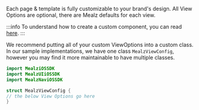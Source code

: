Each page & template is fully customizable to your brand's design.
All View Options are optional, there are Mealz defaults for each view.

:::info
To understand how to create a custom component, you can read [here](/docs/ios/usage/ui-customization).
:::

We recommend putting all of your custom ViewOptions into a custom class.
In our sample implementations, we have one class `MealzViewConfig`, however you may find it more maintainable to have multiple classes.

```swift
import MealziOSSDK
import MealzUIiOSSDK
import MealzNaviOSSDK

struct MealzViewConfig {
// the below View Options go here
}
```